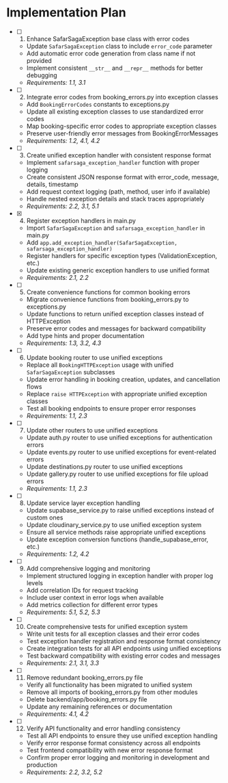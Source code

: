 # Implementation Plan

- [ ] 1. Enhance SafarSagaException base class with error codes
  - Update `SafarSagaException` class to include `error_code` parameter
  - Add automatic error code generation from class name if not provided
  - Implement consistent `__str__` and `__repr__` methods for better debugging
  - _Requirements: 1.1, 3.1_

- [ ] 2. Integrate error codes from booking_errors.py into exception classes
  - Add `BookingErrorCodes` constants to exceptions.py
  - Update all existing exception classes to use standardized error codes
  - Map booking-specific error codes to appropriate exception classes
  - Preserve user-friendly error messages from BookingErrorMessages
  - _Requirements: 1.2, 4.1, 4.2_

- [ ] 3. Create unified exception handler with consistent response format
  - Implement `safarsaga_exception_handler` function with proper logging
  - Create consistent JSON response format with error_code, message, details, timestamp
  - Add request context logging (path, method, user info if available)
  - Handle nested exception details and stack traces appropriately
  - _Requirements: 2.2, 3.1, 5.1_

- [x] 4. Register exception handlers in main.py



  - Import `SafarSagaException` and `safarsaga_exception_handler` in main.py
  - Add `app.add_exception_handler(SafarSagaException, safarsaga_exception_handler)`
  - Register handlers for specific exception types (ValidationException, etc.)
  - Update existing generic exception handlers to use unified format
  - _Requirements: 2.1, 2.2_

- [ ] 5. Create convenience functions for common booking errors
  - Migrate convenience functions from booking_errors.py to exceptions.py
  - Update functions to return unified exception classes instead of HTTPException
  - Preserve error codes and messages for backward compatibility
  - Add type hints and proper documentation
  - _Requirements: 1.3, 3.2, 4.3_

- [ ] 6. Update booking router to use unified exceptions
  - Replace all `BookingHTTPException` usage with unified `SafarSagaException` subclasses
  - Update error handling in booking creation, updates, and cancellation flows
  - Replace `raise HTTPException` with appropriate unified exception classes
  - Test all booking endpoints to ensure proper error responses
  - _Requirements: 1.1, 2.3_

- [ ] 7. Update other routers to use unified exceptions
  - Update auth.py router to use unified exceptions for authentication errors
  - Update events.py router to use unified exceptions for event-related errors
  - Update destinations.py router to use unified exceptions
  - Update gallery.py router to use unified exceptions for file upload errors
  - _Requirements: 1.1, 2.3_

- [ ] 8. Update service layer exception handling
  - Update supabase_service.py to raise unified exceptions instead of custom ones
  - Update cloudinary_service.py to use unified exception system
  - Ensure all service methods raise appropriate unified exceptions
  - Update exception conversion functions (handle_supabase_error, etc.)
  - _Requirements: 1.2, 4.2_

- [ ] 9. Add comprehensive logging and monitoring
  - Implement structured logging in exception handler with proper log levels
  - Add correlation IDs for request tracking
  - Include user context in error logs when available
  - Add metrics collection for different error types
  - _Requirements: 5.1, 5.2, 5.3_

- [ ] 10. Create comprehensive tests for unified exception system
  - Write unit tests for all exception classes and their error codes
  - Test exception handler registration and response format consistency
  - Create integration tests for all API endpoints using unified exceptions
  - Test backward compatibility with existing error codes and messages
  - _Requirements: 2.1, 3.1, 3.3_

- [ ] 11. Remove redundant booking_errors.py file
  - Verify all functionality has been migrated to unified system
  - Remove all imports of booking_errors.py from other modules
  - Delete backend/app/booking_errors.py file
  - Update any remaining references or documentation
  - _Requirements: 4.1, 4.2_

- [ ] 12. Verify API functionality and error handling consistency
  - Test all API endpoints to ensure they use unified exception handling
  - Verify error response format consistency across all endpoints
  - Test frontend compatibility with new error response format
  - Confirm proper error logging and monitoring in development and production
  - _Requirements: 2.2, 3.2, 5.2_